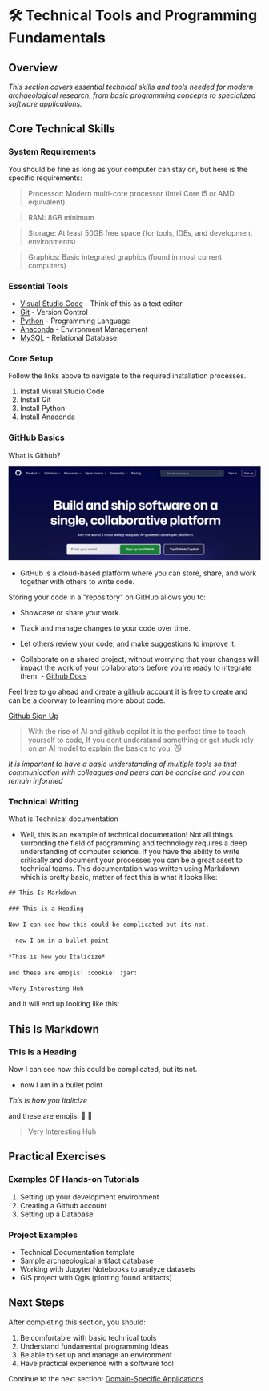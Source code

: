 # 🛠️ Technical Tools and Programming Fundamentals

## Overview

*This section covers essential technical skills and tools needed for modern archaeological research, from basic programming concepts to specialized software applications.*

## Core Technical Skills

### System Requirements 
You should be fine as long as your computer can stay on, but here is the specific requirements:

>Processor: Modern multi-core processor (Intel Core i5 or AMD equivalent)

>RAM: 8GB minimum 

>Storage: At least 50GB free space (for tools, IDEs, and development environments)

>Graphics: Basic integrated graphics (found in most current computers)


### Essential Tools
- [Visual Studio Code](https://code.visualstudio.com/) - Think of this as a text editor
- [Git](https://git-scm.com/downloads) - Version Control
- [Python](http://python.org/) - Programming Language
- [Anaconda](https://www.anaconda.com/docs/tools/working-with-conda/ide-tutorials/vscode) - Environment Management
- [MySQL](https://www.mysql.com/) - Relational Database
###  Core Setup
Follow the links above to navigate to the required installation processes.

1. Install Visual Studio Code
2. Install Git
3. Install Python
4. Install Anaconda


### GitHub Basics

What is Github?

![Github](assets/githubLandingPage.png)

- GitHub is a cloud-based platform where you can store, share, and work together with others to write code.

Storing your code in a "repository" on GitHub allows you to:

- Showcase or share your work.
    
- Track and manage changes to your code over time.
    
- Let others review your code, and make suggestions to improve it.
    
- Collaborate on a shared project, without worrying that your changes will impact the work of your collaborators before you're ready to integrate them. - [Github Docs](https://docs.github.com/en/get-started/start-your-journey/about-github-and-git)

Feel free to go ahead and create a github account it is free to create and can be a doorway to learning more about code.

[Github Sign Up](https://github.com/)

> With the rise of AI and github copilot it is the perfect time to teach yourself to code, If you dont understand something or get stuck rely on an AI model to explain the basics to you. :smirk_cat:

*It is important to have a basic understanding of multiple tools so that communication with colleagues and peers can be concise and you can remain informed* 

### Technical Writing

What is Technical documentation

- Well, this is an example of technical documetation!
  Not all things surronding the field of programming and technology requires a deep understanding of computer science. If you have the ability to write critically and document your processes you can be a great asset to technical teams. 
  This documentation was written using Markdown which is pretty basic, matter of fact this is what it looks like: 

```
## This Is Markdown 

### This is a Heading 

Now I can see how this could be complicated but its not.

- now I am in a bullet point 

*This is how you Italicize*

and these are emojis: :cookie: :jar:

>Very Interesting Huh 

```
and it will end up looking like this: 

## This Is Markdown 

### This is a Heading 

Now I can see how this could be complicated, but its not.

- now I am in a bullet point 

*This is how you Italicize*

and these are emojis: :cookie: :jar:

>Very Interesting Huh 




## Practical Exercises

### Examples OF Hands-on Tutorials
1. Setting up your development environment
2. Creating a Github account
3. Setting up a Database 

### Project Examples
- Technical Documentation template
- Sample archaeological artifact database 
- Working with Jupyter Notebooks to analyze datasets
- GIS project with Qgis (plotting found artifacts)


## Next Steps

After completing this section, you should:

1. Be comfortable with basic technical tools
2. Understand fundamental programming Ideas
3. Be able to set up and manage an environment
4. Have practical experience with a software tool

Continue to the next section: [Domain-Specific Applications](../students/domain-applications.md) 